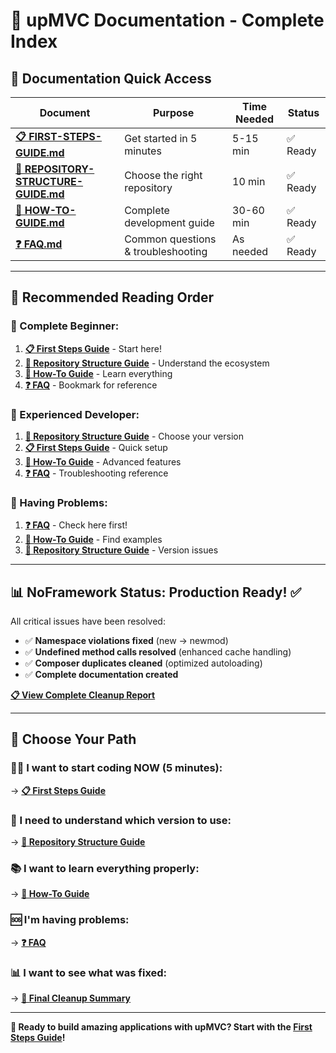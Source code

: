 # 📖 upMVC Documentation - Complete Index

## 🎯 **Documentation Quick Access**

| Document | Purpose | Time Needed | Status |
|----------|---------|-------------|--------|
| **[📋 FIRST-STEPS-GUIDE.md](FIRST-STEPS-GUIDE.md)** | Get started in 5 minutes | 5-15 min | ✅ Ready |
| **[📁 REPOSITORY-STRUCTURE-GUIDE.md](REPOSITORY-STRUCTURE-GUIDE.md)** | Choose the right repository | 10 min | ✅ Ready |
| **[📘 HOW-TO-GUIDE.md](HOW-TO-GUIDE.md)** | Complete development guide | 30-60 min | ✅ Ready |
| **[❓ FAQ.md](FAQ.md)** | Common questions & troubleshooting | As needed | ✅ Ready |

---

## 🚀 **Recommended Reading Order**

### **👶 Complete Beginner:**
1. **[📋 First Steps Guide](FIRST-STEPS-GUIDE.md)** - Start here!
2. **[📁 Repository Structure Guide](REPOSITORY-STRUCTURE-GUIDE.md)** - Understand the ecosystem
3. **[📘 How-To Guide](HOW-TO-GUIDE.md)** - Learn everything
4. **[❓ FAQ](FAQ.md)** - Bookmark for reference

### **🔧 Experienced Developer:**
1. **[📁 Repository Structure Guide](REPOSITORY-STRUCTURE-GUIDE.md)** - Choose your version
2. **[📋 First Steps Guide](FIRST-STEPS-GUIDE.md)** - Quick setup
3. **[📘 How-To Guide](HOW-TO-GUIDE.md)** - Advanced features
4. **[❓ FAQ](FAQ.md)** - Troubleshooting reference

### **🚨 Having Problems:**
1. **[❓ FAQ](FAQ.md)** - Check here first!
2. **[📘 How-To Guide](HOW-TO-GUIDE.md)** - Find examples
3. **[📁 Repository Structure Guide](REPOSITORY-STRUCTURE-GUIDE.md)** - Version issues

---

## 📊 **NoFramework Status: Production Ready! ✅**

All critical issues have been resolved:
- ✅ **Namespace violations fixed** (new → newmod)
- ✅ **Undefined method calls resolved** (enhanced cache handling)
- ✅ **Composer duplicates cleaned** (optimized autoloading)
- ✅ **Complete documentation created**

**[📋 View Complete Cleanup Report](FINAL-CLEANUP-SUMMARY.md)**

---

## 🎯 **Choose Your Path**

### **🏃‍♂️ I want to start coding NOW (5 minutes):**
→ **[📋 First Steps Guide](FIRST-STEPS-GUIDE.md)**

### **🤔 I need to understand which version to use:**
→ **[📁 Repository Structure Guide](REPOSITORY-STRUCTURE-GUIDE.md)**

### **📚 I want to learn everything properly:**
→ **[📘 How-To Guide](HOW-TO-GUIDE.md)**

### **🆘 I'm having problems:**
→ **[❓ FAQ](FAQ.md)**

### **📊 I want to see what was fixed:**
→ **[🎉 Final Cleanup Summary](FINAL-CLEANUP-SUMMARY.md)**

---

**🚀 Ready to build amazing applications with upMVC? Start with the [First Steps Guide](FIRST-STEPS-GUIDE.md)!**